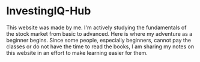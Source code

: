 # InvestingIQ-Hub

This website was made by me. I'm actively studying the fundamentals of the stock market from basic to advanced. Here is where my adventure as a beginner begins. Since some people, especially beginners, cannot pay the classes or do not have the time to read the books, I am sharing my notes on this website in an effort to make learning easier for them. 